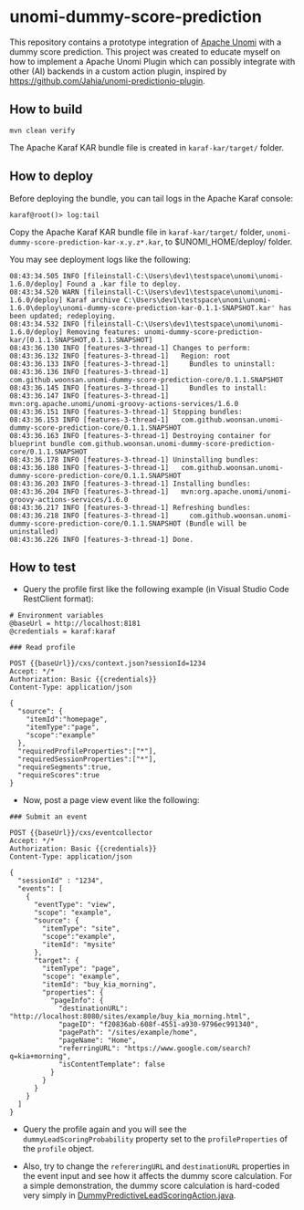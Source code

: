# unomi-dummy-score-prediction

This repository contains a prototype integration of [Apache Unomi](https://unomi.apache.org/) with a dummy score prediction.
This project was created to educate myself on how to implement a Apache Unomi Plugin which can possibly integrate with other (AI) backends in a custom action plugin, inspired by https://github.com/Jahia/unomi-predictionio-plugin.

## How to build

```
mvn clean verify
```

The Apache Karaf KAR bundle file is created in `karaf-kar/target/` folder.

## How to deploy

Before deploying the bundle, you can tail logs in the Apache Karaf console:

```
karaf@root()> log:tail
```

Copy the Apache Karaf KAR bundle file in `karaf-kar/target/` folder, `unomi-dummy-score-prediction-kar-x.y.z*.kar`, to $UNOMI_HOME/deploy/ folder.

You may see deployment logs like the following:

```
08:43:34.505 INFO [fileinstall-C:\Users\dev1\testspace\unomi\unomi-1.6.0/deploy] Found a .kar file to deploy.
08:43:34.520 WARN [fileinstall-C:\Users\dev1\testspace\unomi\unomi-1.6.0/deploy] Karaf archive C:\Users\dev1\testspace\unomi\unomi-1.6.0\deploy\unomi-dummy-score-prediction-kar-0.1.1-SNAPSHOT.kar' has been updated; redeploying.
08:43:34.532 INFO [fileinstall-C:\Users\dev1\testspace\unomi\unomi-1.6.0/deploy] Removing features: unomi-dummy-score-prediction-kar/[0.1.1.SNAPSHOT,0.1.1.SNAPSHOT]
08:43:36.130 INFO [features-3-thread-1] Changes to perform:
08:43:36.132 INFO [features-3-thread-1]   Region: root
08:43:36.133 INFO [features-3-thread-1]     Bundles to uninstall:
08:43:36.136 INFO [features-3-thread-1]       com.github.woonsan.unomi-dummy-score-prediction-core/0.1.1.SNAPSHOT
08:43:36.145 INFO [features-3-thread-1]     Bundles to install:
08:43:36.147 INFO [features-3-thread-1]       mvn:org.apache.unomi/unomi-groovy-actions-services/1.6.0
08:43:36.151 INFO [features-3-thread-1] Stopping bundles:
08:43:36.153 INFO [features-3-thread-1]   com.github.woonsan.unomi-dummy-score-prediction-core/0.1.1.SNAPSHOT
08:43:36.163 INFO [features-3-thread-1] Destroying container for blueprint bundle com.github.woonsan.unomi-dummy-score-prediction-core/0.1.1.SNAPSHOT
08:43:36.178 INFO [features-3-thread-1] Uninstalling bundles:
08:43:36.180 INFO [features-3-thread-1]   com.github.woonsan.unomi-dummy-score-prediction-core/0.1.1.SNAPSHOT
08:43:36.203 INFO [features-3-thread-1] Installing bundles:
08:43:36.204 INFO [features-3-thread-1]   mvn:org.apache.unomi/unomi-groovy-actions-services/1.6.0
08:43:36.217 INFO [features-3-thread-1] Refreshing bundles:
08:43:36.218 INFO [features-3-thread-1]     com.github.woonsan.unomi-dummy-score-prediction-core/0.1.1.SNAPSHOT (Bundle will be uninstalled)
08:43:36.226 INFO [features-3-thread-1] Done.
```

## How to test

- Query the profile first like the following example (in Visual Studio Code RestClient format):

```
# Environment variables
@baseUrl = http://localhost:8181
@credentials = karaf:karaf

### Read profile

POST {{baseUrl}}/cxs/context.json?sessionId=1234
Accept: */*
Authorization: Basic {{credentials}}
Content-Type: application/json

{
  "source": {
    "itemId":"homepage",
    "itemType":"page",
    "scope":"example"
  },
  "requiredProfileProperties":["*"],
  "requiredSessionProperties":["*"],
  "requireSegments":true,
  "requireScores":true
}
```

- Now, post a page view event like the following:

```
### Submit an event

POST {{baseUrl}}/cxs/eventcollector
Accept: */*
Authorization: Basic {{credentials}}
Content-Type: application/json

{
  "sessionId" : "1234",
  "events": [
    {
      "eventType": "view",
      "scope": "example",
      "source": {
        "itemType": "site", 
        "scope":"example", 
        "itemId": "mysite" 
      },
      "target": {
        "itemType": "page",
        "scope": "example",
        "itemId": "buy_kia_morning",
        "properties": {
          "pageInfo": {
            "destinationURL": "http://localhost:8080/sites/example/buy_kia_morning.html",
            "pageID": "f20836ab-608f-4551-a930-9796ec991340",
            "pagePath": "/sites/example/home",
            "pageName": "Home",
            "referringURL": "https://www.google.com/search?q=kia+morning",
            "isContentTemplate": false
          }
        }
      }
    }
  ]
}
```

- Query the profile again and you will see the `dummyLeadScoringProbability` property set to the `profileProperties` of the `profile` object.

- Also, try to change the `refereringURL` and `destinationURL` properties in the event input and see how it affects the dummy score calculation.
  For a simple demonstration, the dummy score calculation is hard-coded very simply in [DummyPredictiveLeadScoringAction.java](/unomi-dummy-score-prediction-core/src/main/java/com/github/woonsan/unomi/dummyprediction/DummyPredictiveLeadScoringAction.java).

